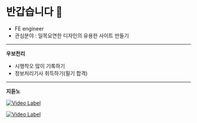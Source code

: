 # 반갑습니다 👋

- FE engineer
- 관심분야 : 일목요연한 디자인의 유용한 사이트 만들기

---

**우보천리**

- 시행착오 많이 기록하기
- 정보처리기사 취득하기(필기 합격)

---

**지듣노**

[![Video Label](http://img.youtube.com/vi/_QsCFCB5Ms0/0.jpg)](https://youtube.com/watch?v=_QsCFCB5Ms0)

[![Video Label](http://img.youtube.com/vi/E244Db-Cd5I/0.jpg)](https://youtu.be/E244Db-Cd5I)

